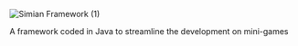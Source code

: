 ![Simian Framework (1)](https://user-images.githubusercontent.com/26829338/225541221-feced611-a5f9-4565-9692-a3b8310da431.png)

A framework coded in Java to streamline the development on mini-games

